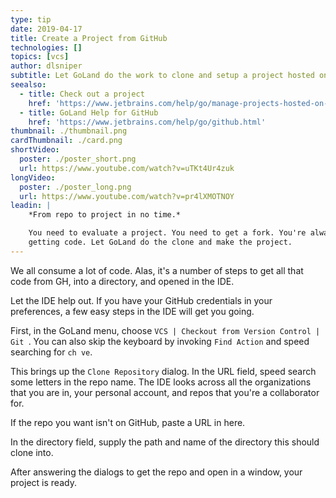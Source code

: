 ```yaml
---
type: tip
date: 2019-04-17
title: Create a Project from GitHub
technologies: []
topics: [vcs]
author: dlsniper
subtitle: Let GoLand do the work to clone and setup a project hosted on GitHub.
seealso:
  - title: Check out a project
    href: 'https://www.jetbrains.com/help/go/manage-projects-hosted-on-github.html#clone-from-GitHub'
  - title: GoLand Help for GitHub
    href: 'https://www.jetbrains.com/help/go/github.html'  
thumbnail: ./thumbnail.png
cardThumbnail: ./card.png
shortVideo:
  poster: ./poster_short.png
  url: https://www.youtube.com/watch?v=uTKt4Ur4zuk
longVideo:
  poster: ./poster_long.png
  url: https://www.youtube.com/watch?v=pr4lXMOTNOY
leadin: |
    *From repo to project in no time.*    

    You need to evaluate a project. You need to get a fork. You're always  
    getting code. Let GoLand do the clone and make the project.
---
```


We all consume a lot of code. Alas, it's a number of steps to get all that 
code from GH, into a directory, and opened in the IDE.

Let the IDE help out. If you have your GitHub credentials in your preferences, 
a few easy steps in the IDE will get you going.

First, in the GoLand menu, choose `VCS | Checkout from Version Control | Git `. 
You can also skip the keyboard by invoking `Find Action` and speed searching for 
`ch ve`.

This brings up the `Clone Repository` dialog. In the URL field, speed search 
some letters in the repo name. The IDE looks across all the organizations that 
you are in, your personal account, and repos that you're a collaborator for.

If the repo you want isn't on GitHub, paste a URL in here.

In the directory field, supply the path and name of the directory this should 
clone into.

After answering the dialogs to get the repo and open in a window, your project 
is ready. 